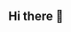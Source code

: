 ## Hi there 👋

<!--
**bjdebnam21/bjdebnam21** is a ✨ _special_ ✨ repository because its `README.md` (this file) appears on your GitHub profile.

Bobbie Debnam
bjdebnam@my.waketech.edu
This is my CTI110 SP2025 Github account
This repository is going to hold all of my work for class
# About Me
## My Interests
### Personal Interests
- Bible Study - Allows me to learn more about the Lord Jesus Christ so I can grow in my relationship with Him and live for Him.
- Family - I enjoy hanging out with family and enjoying a good meal with them.
- Church - Gathering with church family for corporate worship, Bible study, and outreach efforts.
- News - I try to keep abreast of local, national and world news.
- Travel - Countries I have visted include: several Islands in the Caribbean, Canada, UK, France, Switzerland, Czech Republic, The Netherlands, Austria, and Kenya

### Academic Interest
- Web Technology and Programming - I have an IT background but have been away from it for a few years. So I'm trying to learn new job skills in hopes of new job opportunities.
- LinkedIn Learning - Sites for Learning new hard and soft skills for career development

## Websites I Recommend  
1. [BBN radio](https://bbnradio.org) Christian radio over the internet. Solid Bible teaching and music to encourage and uplift you.     
2. [WRAL.com](https://www.wral.com) Get the local news of the day and weather for my place of residence, Raleigh, NC and surrounding areas.  
3. [LinkedIn Learning](https://www.linkedin.com) It's a good site to join for posting your career accommplishments, particularly if you are looking for a new job role. This site also posts jobs and you can set alerts for job titles that interest you.